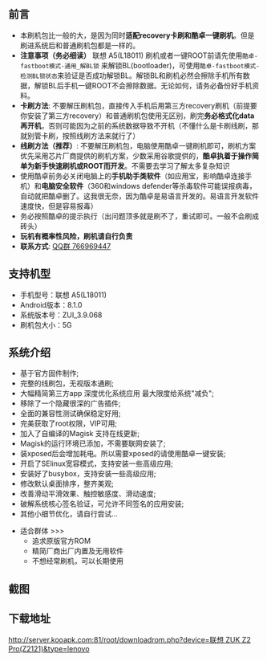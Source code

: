 ## 前言
- 本刷机包比一般的大，是因为同时**适配recovery卡刷和酷卓一键刷机**。但是刷进系统后和普通刷机包都是一样的。
-  **注意事项（务必细读）** 联想 A5(L18011) 刷机或者一键ROOT前请先使用`酷卓-fastboot模式-通用_解BL锁` 来解锁BL(bootloader)，可使用`酷卓-fastboot模式-检测BL锁状态`来验证是否成功解锁BL。解锁BL和刷机必然会擦除手机所有数据，解锁BL后手机一键ROOT不会擦除数据。无论如何，请务必备份好手机资料。
- **卡刷方法**: 不要解压刷机包，直接传入手机后用第三方recovery刷机（前提要你安装了第三方recovery）和普通刷机包使用无区别，刷完**务必格式化data再开机**，否则可能因为之前的系统数据导致不开机（不懂什么是卡刷线刷，那就别管卡刷，按照线刷方法来就行了）
- **线刷方法（推荐）**: 不要解压刷机包，电脑使用酷卓一键刷机即可，刷机方案优先采用芯片厂商提供的刷机方案，少数采用谷歌提供的，**酷卓执着于操作简单为新手快速刷机或ROOT而开发**。不需要去学习了解太多复杂知识
- 使用酷卓前务必关闭电脑上的**手机助手类软件**（如应用宝，影响酷卓连接手机）和**电脑安全软件**（360和windows defender等杀毒软件可能误报病毒，自动就把酷卓删了。这我很无奈，因为酷卓是易语言开发的。易语言开发软件速度快，但是容易报毒）
- 务必按照酷卓的提示执行（出问题顶多就是刷不了，重试即可。一般不会刷成砖头）
- **玩机有概率性风险，刷机请自行负责**
- **联系方式**: [QQ群 766969447](https://qm.qq.com/cgi-bin/qm/qr?k=dWjLAo84dC6gqU5EReVUmNQQjp7O79m9)
## 支持机型
- 手机型号：联想 A5(L18011)
- Android版本：8.1.0
- 系统版本号：ZUI_3.9.068
- 刷机包大小：5G


## 系统介绍

- 基于官方固件制作;
- 完整的线刷包，无视版本通刷;
- 大幅精简第三方app 深度优化系统应用 最大限度给系统"减负";
- 移除了一个隐藏很深的广告插件;
- 全面的兼容性测试确保稳定好用;
- 完美获取了root权限，VIP可用;
- 加入了自编译的Magisk 支持在线更新;
- Magisk的运行环境已添加，不需要联网安装了;
- 装xposed后会增加耗电。所以需要xposed的请使用酷卓一键安装;
- 开启了SElinux宽容模式，支持安装一些高级应用;
- 安装好了busybox，支持安装一些高级应用;
- 修改默认桌面排序，整齐美观;
- 改善滑动平滑效果、触控敏感度、滑动速度;
- 破解系统核心签名验证，可允许不同签名的应用安装;
- 其他小细节优化，请自行尝试...


* 适合群体 >>>
    * 追求原版官方ROM
    * 精简厂商出厂内置及无用软件
    * 不想经常刷机，可以长期使用

## 截图


## 下载地址


[http://server.kooapk.com:81/root/downloadrom.php?device=联想 ZUK Z2 Pro(Z2121)&type=lenovo](http://server.kooapk.com:81/root/downloadrom.php?device=%E8%81%94%E6%83%B3%20ZUK%20Z2%20Pro(Z2121)&type=lenovo)

